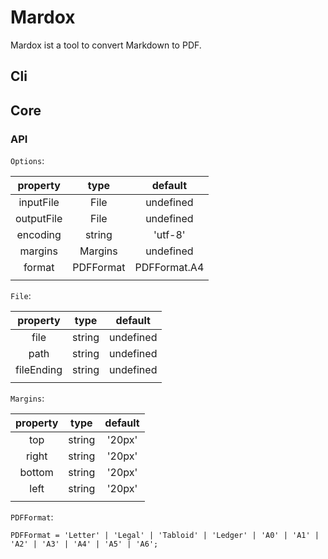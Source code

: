 # Mardox

Mardox ist a tool to convert Markdown to PDF.

## Cli

## Core

### API

`Options`:

|  property  |   type    |   default    |
| :--------: | :-------: | :----------: |
| inputFile  |   File    |  undefined   |
| outputFile |   File    |  undefined   |
|  encoding  |  string   |   'utf-8'    |
|  margins   |  Margins  |  undefined   |
|   format   | PDFFormat | PDFFormat.A4 |
|            |           |              |

`File`:

|  property  |  type  |  default  |
| :--------: | :----: | :-------: |
|    file    | string | undefined |
|    path    | string | undefined |
| fileEnding | string | undefined |
|            |        |           |

`Margins`:

| property |  type  | default |
| :------: | :----: | :-----: |
|   top    | string | '20px'  |
|  right   | string | '20px'  |
|  bottom  | string | '20px'  |
|   left   | string | '20px'  |
|          |        |         |

`PDFFormat`:

`PDFFormat = 'Letter' | 'Legal' | 'Tabloid' | 'Ledger' | 'A0' | 'A1' | 'A2' | 'A3' | 'A4' | 'A5' | 'A6';`
